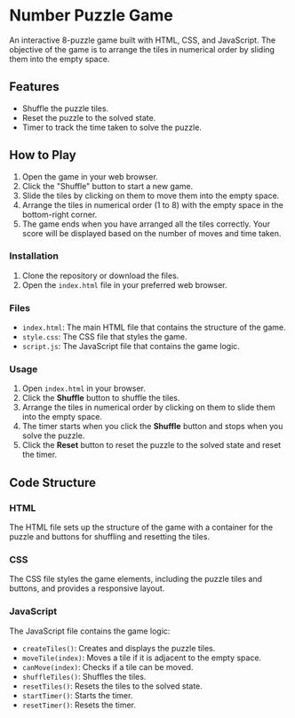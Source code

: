 # Number Puzzle Game

An interactive 8-puzzle game built with HTML, CSS, and JavaScript. The objective of the game is to arrange the tiles in numerical order by sliding them into the empty space. 

## Features
- Shuffle the puzzle tiles.
- Reset the puzzle to the solved state.
- Timer to track the time taken to solve the puzzle.

## How to Play

1. Open the game in your web browser.
2. Click the "Shuffle" button to start a new game.
3. Slide the tiles by clicking on them to move them into the empty space.
4. Arrange the tiles in numerical order (1 to 8) with the empty space in the bottom-right corner.
5. The game ends when you have arranged all the tiles correctly. Your score will be displayed based on the number of moves and time taken.

### Installation

1. Clone the repository or download the files.
2. Open the `index.html` file in your preferred web browser.

### Files

- `index.html`: The main HTML file that contains the structure of the game.
- `style.css`: The CSS file that styles the game.
- `script.js`: The JavaScript file that contains the game logic.


### Usage

1. Open `index.html` in your browser.
2. Click the **Shuffle** button to shuffle the tiles.
3. Arrange the tiles in numerical order by clicking on them to slide them into the empty space.
4. The timer starts when you click the **Shuffle** button and stops when you solve the puzzle.
5. Click the **Reset** button to reset the puzzle to the solved state and reset the timer.

## Code Structure

### HTML

The HTML file sets up the structure of the game with a container for the puzzle and buttons for shuffling and resetting the tiles.

### CSS

The CSS file styles the game elements, including the puzzle tiles and buttons, and provides a responsive layout.

### JavaScript

The JavaScript file contains the game logic:
- `createTiles()`: Creates and displays the puzzle tiles.
- `moveTile(index)`: Moves a tile if it is adjacent to the empty space.
- `canMove(index)`: Checks if a tile can be moved.
- `shuffleTiles()`: Shuffles the tiles.
- `resetTiles()`: Resets the tiles to the solved state.
- `startTimer()`: Starts the timer.
- `resetTimer()`: Resets the timer.
